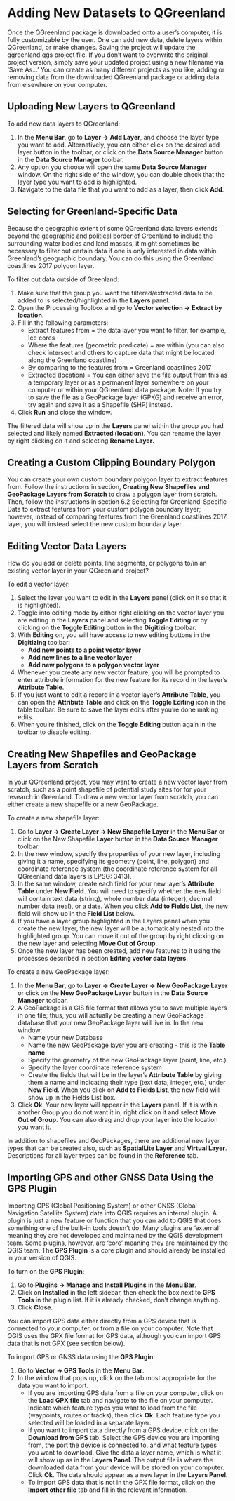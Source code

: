 # Adding New Datasets to QGreenland

Once the QGreenland package is downloaded onto a user’s computer, it is fully customizable
by the user. One can add new data, delete layers within QGreenland, or make changes.
Saving the project will update the qgreenland.qgs project file. If you don’t want to overwrite
the original project version, simply save your updated project using a new filename via ‘Save
As...’ You can create as many different projects as you like, adding or removing data from the
downloaded QGreenland package or adding data from elsewhere on your computer.

## Uploading New Layers to QGreenland

To add new data layers to QGreenland:
1. In the **Menu Bar**, go to **Layer -> Add Layer**, and choose the layer type you
   want to add. Alternatively, you can either click on the desired add layer button
   in the toolbar, or click on the **Data Source Manager** button in the **Data Source Manager** toolbar.
2. Any option you choose will open the same **Data Source Manager** window. On
   the right side of the window, you can double check that the layer type you want
   to add is highlighted.
3. Navigate to the data file that you want to add as a layer, then click **Add**.

## Selecting for Greenland-Specific Data

Because the geographic extent of some QGreenland data layers extends beyond the
geographic and political border of Greenland to include the surrounding water bodies
and land masses, it might sometimes be necessary to filter out certain data if one is only
interested in data within Greenland’s geographic boundary. You can do this using the
Greenland coastlines 2017 polygon layer.

To filter out data outside of Greenland:
1. Make sure that the group you want the filtered/extracted data to be added to is
   selected/highlighted in the **Layers** panel.
2. Open the Processing Toolbox and go to **Vector selection -> Extract by location**.
3. Fill in the following parameters:
   * Extract features from = the data layer you want to filter, for example, Ice cores
   * Where the features (geometric predicate) = are within (you can also check intersect and
     others to capture data that might be located along the Greenland coastline)
   * By comparing to the features from = Greenland coastlines 2017
   * Extracted (location) = You can either save the file output from this as a temporary layer
     or as a permanent layer somewhere on your computer or within your QGreenland data
     package. Note: If you try to save the file as a GeoPackage layer (GPKG) and receive an
     error, try again and save it as a Shapefile (SHP) instead.
4. Click **Run** and close the window.

The filtered data will show up in the **Layers** panel within the group you had selected and likely
named **Extracted (location)**. You can rename the layer by right clicking on it and selecting
**Rename Layer**.

## Creating a Custom Clipping Boundary Polygon
You can create your own custom boundary polygon layer to extract features from. Follow the
instructions in section, **Creating New Shapefiles and GeoPackage Layers from Scratch**
to draw a polygon layer from scratch. Then, follow the instructions in section 6.2 Selecting
for Greenland-Specific Data to extract features from your custom polygon boundary layer;
however, instead of comparing features from the Greenland coastlines 2017 layer, you will
instead select the new custom boundary layer.

## Editing Vector Data Layers
How do you add or delete points, line segments, or polygons to/in an existing vector layer in
your QGreenland project?

To edit a vector layer:
1. Select the layer you want to edit in the **Layers** panel (click on it so that it is
   highlighted).
2. Toggle into editing mode by either right clicking on the vector layer you are
   editing in the **Layers** panel and selecting **Toggle Editing** or by clicking on the
   **Toggle Editing** button in the **Digitizing** toolbar.
3. With **Editing** on, you will have access to new editing buttons in the **Digitizing**
   toolbar:
   * **Add new points to a point vector layer**
   * **Add new lines to a line vector layer**
   * **Add new polygons to a polygon vector layer**
4. Whenever you create any new vector feature, you will be prompted to enter
   attribute information for the new feature for its record in the layer’s **Attribute
   Table**.
5. If you just want to edit a record in a vector layer’s **Attribute Table**, you can open
   the **Attribute Table** and click on the **Toggle Editing** icon in the table toolbar. Be
   sure to save the layer edits after you’re done making edits.
6. When you’re finished, click on the **Toggle Editing** button again in the toolbar to
   disable editing.

## Creating New Shapefiles and GeoPackage Layers from Scratch

In your QGreenland project, you may want to create a new vector layer from scratch, such as
a point shapefile of potential study sites for for your research in Greenland. To draw a new vector
layer from scratch, you can either create a new shapefile or a new GeoPackage.

To create a new shapefile layer:
1. Go to **Layer -> Create Layer -> New Shapefile Layer** in the **Menu Bar** or click
on the New Shapefile **Layer** button in the **Data Source Manager** toolbar.
2. In the new window, specify the properties of your new layer, including giving it
a name, specifying its geometry (point, line, polygon) and coordinate reference
system (the coordinate reference system for all QGreenland data layers is
EPSG: 3413).
3. In the same window, create each field for your new layer’s **Attribute Table** under
**New Field**. You will need to specify whether the new field will contain text data
(string), whole number data (integer), decimal number data (real), or a date.
When you click **Add to Fields List**, the new field will show up in the **Field List**
below.
4. If you have a layer group highlighted in the Layers panel when you create
the new layer, the new layer will be automatically nested into the highlighted
group. You can move it out of the group by right clicking on the new layer and
selecting **Move Out of Group**.
5. Once the new layer has been created, add new features to it using the
processes described in section **Editing vector data layers**.

To create a new GeoPackage layer:
1. In the **Menu Bar**, go to **Layer -> Create Layer -> New GeoPackage Layer** or
click on the **New GeoPackage Layer** button in the **Data Source Manager**
toolbar.
2. A GeoPackage is a GIS file format that allows you to save multiple layers in one
file; thus, you will actually be creating a new GeoPackage database that your
new GeoPackage layer will live in. In the new window:
   * Name your new Database
   * Name the new GeoPackage layer you are creating - this is the **Table name**
   * Specify the geometry of the new GeoPackage layer (point, line, etc.)
   * Specify the layer coordinate reference system
   * Create the fields that will be in the layer’s **Attribute Table** by giving them a
     name and indicating their type (text data, integer, etc.) under **New Field**. When
     you click on **Add to Fields List**, the new field will show up in the Fields List box.
3. Click **Ok**. Your new layer will appear in the **Layers** panel. If it is within another
Group you do not want it in, right click on it and select **Move Out of Group**.
You can also drag and drop your layer into the location you want it.

In addition to shapefiles and GeoPackages, there are additional new layer types that can be
created also, such as **SpatialLite Layer** and **Virtual Layer**. Descriptions for all layer types can be
found in the **Reference** tab.

## Importing GPS and other GNSS Data Using the GPS Plugin

Importing GPS (Global Positioning System) or other GNSS (Global Navigation Satellite
System) data into QGIS requires an internal plugin. A plugin is just a new feature or function
that you can add to QGIS that does something one of the built-in tools doesn’t do. Many
plugins are ‘external’ meaning they are not developed and maintained by the QGIS
development team. Some plugins, however, are ‘core’ meaning they are maintained by the
QGIS team. The **GPS Plugin** is a core plugin and should already be installed in your version of
QGIS.

To turn on the **GPS Plugin**:
1. Go to **Plugins -> Manage and Install Plugins** in the **Menu Bar**.
2. Click on **Installed** in the left sidebar, then check the box next to **GPS Tools** in
the plugin list. If it is already checked, don’t change anything.
3. Click **Close**.

You can import GPS data either directly from a GPS device that is connected to your
computer, or from a file on your computer. Note that QGIS uses the GPX file format for GPS
data, although you can import GPS data that is not GPX (see section below).

To import GPS or GNSS data using the **GPS Plugin**:
1. Go to **Vector -> GPS Tools** in the **Menu Bar**.
2. In the window that pops up, click on the tab most appropriate for the data you
   want to import.
   * If you are importing GPS data from a file on your computer, click on the **Load GPX file** 
      tab and navigate to the file on your computer. Indicate which feature
      types you want to load from the file (waypoints, routes or tracks), then click **Ok**.
      Each feature type you selected will be loaded in a separate layer.
   * If you want to import data directly from a GPS device, click on the **Download from GPS** tab.
      Select the GPS device you are importing from, the port the device is
      connected to, and what feature types you want to download.
      Give the data a layer name, which is what it will show up as in the **Layers Panel**.
      The output file is where the downloaded data from your device will
      be stored on your computer. Click **Ok**. The data should appear as a
      new layer in the **Layers Panel**.
   * To import GPS data that is not in the GPX file format, click on the 
      **Import other file** tab and fill in the relevant information.
